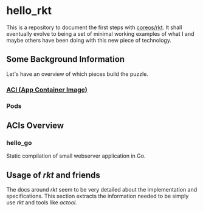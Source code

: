 # hello_rkt

This is a repository to document the first steps with
[coreos/rkt](https://github.com/coreos/rkt). It shall eventually evolve to being
a set of minimal working examples of what I and maybe others have been doing
with this new piece of technology.

## Some Background Information
Let's have an overview of which pieces build the puzzle.

### [ACI (App Container Image)](https://github.com/appc/spec/blob/master/SPEC.md#app-container-specification)
### Pods



## ACIs Overview

### hello\_go
Static compilation of small webserver application in Go.

## Usage of *rkt* and friends
The docs around *rkt* seem to be very detailed about the implementation and
specifications. This section extracts the information needed to be simply use
*rkt* and tools like *actool*.

